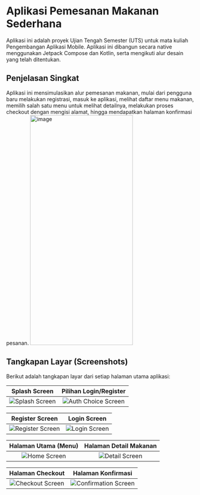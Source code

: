 # Aplikasi Pemesanan Makanan Sederhana

Aplikasi ini adalah proyek Ujian Tengah Semester (UTS) untuk mata kuliah Pengembangan Aplikasi Mobile. Aplikasi ini dibangun secara native menggunakan Jetpack Compose dan Kotlin, serta mengikuti alur desain yang telah ditentukan.

## Penjelasan Singkat

Aplikasi ini mensimulasikan alur pemesanan makanan, mulai dari pengguna baru melakukan registrasi, masuk ke aplikasi, melihat daftar menu makanan, memilih salah satu menu untuk melihat detailnya, melakukan proses checkout dengan mengisi alamat, hingga mendapatkan halaman konfirmasi pesanan.
<img width="275" height="614" alt="image" src="https://github.com/user-attachments/assets/adefd8ce-50d1-40df-ba69-83c268173fe8" />
## Tangkapan Layar (Screenshots)

Berikut adalah tangkapan layar dari setiap halaman utama aplikasi:

| Splash Screen | Pilihan Login/Register |
| :---: | :---: |
| ![Splash Screen](https://github.com/user-attachments/assets/adefd8ce-50d1-40df-ba69-83c268173fe8) | ![Auth Choice Screen](https://github.com/user-attachments/assets/adefd8ce-50d1-40df-ba69-83c268173fe8) |

| Register Screen | Login Screen |
| :---: | :---: |
| ![Register Screen](https://github.com/user-attachments/assets/adefd8ce-50d1-40df-ba69-83c268173fe8) | ![Login Screen](https://github.com/user-attachments/assets/adefd8ce-50d1-40df-ba69-83c268173fe8) |

| Halaman Utama (Menu) | Halaman Detail Makanan |
| :---: | :---: |
| ![Home Screen](URL_GAMBAR_HOME_ANDA) | ![Detail Screen](URL_GAMBAR_DETAIL_ANDA) |

| Halaman Checkout | Halaman Konfirmasi |
| :---: | :---: |
| ![Checkout Screen](URL_GAMBAR_CHECKOUT_ANDA) | ![Confirmation Screen](URL_GAMBAR_KONFIRMASI_ANDA) |Setelah Anda mengganti semua placeholder URL_GAMBAR... dengan gambar Anda (melalui drag and drop), klik tab Pratinjau (Preview). Anda akan melihat semua gambar tersusun rapi dalam tabel.Jika sudah terlihat bagus, klik Commit changes.
